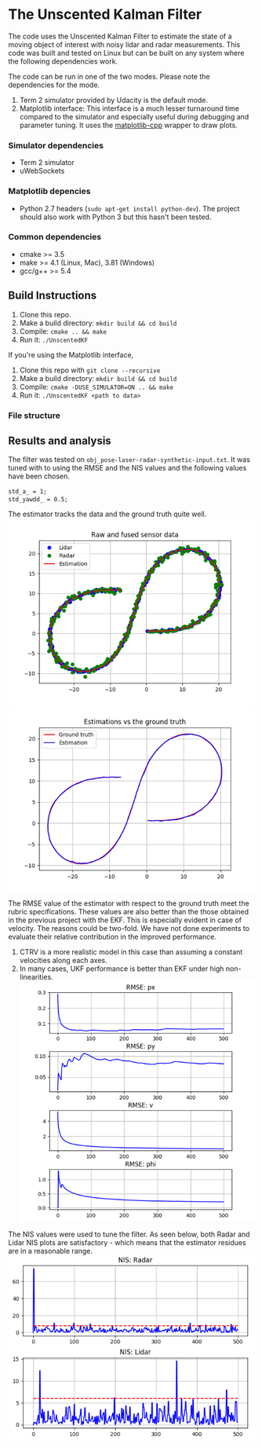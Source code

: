 # The Unscented Kalman Filter 

The code uses the Unscented Kalman Filter to estimate the state of a moving object of interest with noisy lidar and radar measurements. This code was built and tested on Linux but can be built on any system where the following dependencies work.

The code can be run in one of the two modes. Please note the dependencies for the mode.
1. Term 2 simulator provided by Udacity is the default mode.
2. Matplotlib interface: This interface is a much lesser turnaround time compared to the simulator and especially useful during debugging and parameter tuning. It uses the [matplotlib-cpp](https://github.com/lava/matplotlib-cpp)
wrapper to draw plots.

### Simulator dependencies
* Term 2 simulator
* uWebSockets

### Matplotlib depencies
* Python 2.7 headers (`sudo apt-get install python-dev`).
The project should also work with Python 3 but this hasn't been tested.

### Common dependencies
* cmake >= 3.5
* make >= 4.1 (Linux, Mac), 3.81 (Windows)
* gcc/g++ >= 5.4

## Build Instructions

1. Clone this repo. 
2. Make a build directory: `mkdir build && cd build`
3. Compile: `cmake .. && make` 
4. Run it: `./UnscentedKF`

If you're using the Matplotlib interface, 

1. Clone this repo with `git clone --recursive`
2. Make a build directory: `mkdir build && cd build`
3. Compile: `cmake -DUSE_SIMULATOR=ON .. && make` 
4. Run it: `./UnscentedKF <path to data>`

### File structure

## Results and analysis

The filter was tested on `obj_pose-laser-radar-synthetic-input.txt`. It was tuned with to using the RMSE and the NIS values and the following values have been chosen.

```
std_a_ = 1;  
std_yawdd_ = 0.5;  
```
The estimator tracks the data and the ground truth quite well.
![Estimator performance with respect to sensor data](imgs/pwData.png)
![Estimator performance with respect to ground truth](imgs/pwGrTruth.png)

The RMSE value of the estimator with respect to the ground truth meet the rubric specifications. These values are also better than the those obtained in the previous project with the EKF. This is especially evident in case of velocity. The reasons could be two-fold. We have not done experiments to evaluate their relative contribution in the improved performance. 
1. CTRV is a more realistic model in this case than assuming a constant velocities along each axes.
2. In many cases, UKF performance is better than EKF under high non-linearities.  
![RMSE of the states](imgs/pwRmse.png)

The NIS values were used to tune the filter. As seen below, both Radar and Lidar NIS plots are satisfactory - which means that the estimator residues are in a reasonable range. 
![Radar and Lidar NIS](imgs/pwNis.png)


